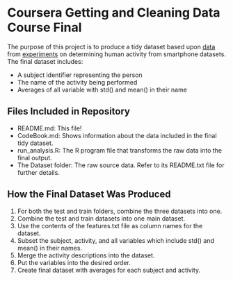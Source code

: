 Coursera Getting and Cleaning Data Course Final
===============================================
The purpose of this project is to produce a tidy dataset based upon 
[data]((https://d396qusza40orc.cloudfront.net/getdata%2Fprojectfiles%2FUCI%20HAR%20Dataset.zip)) 
from [experiments](http://archive.ics.uci.edu/ml/datasets/Human+Activity+Recognition+Using+Smartphones) 
on determining human activity from smartphone datasets.  The final dataset includes:

* A subject identifier representing the person
* The name of the activity being performed
* Averages of all variable with std() and mean() in their name

Files Included in Repository
----------------------------
* README.md: This file!
* CodeBook.md: Shows information about the data included in the final tidy dataset.
* run_analysis.R: The R program file that transforms the raw data into the final output. 
* The Dataset folder: The raw source data.  Refer to its README.txt file for further details.

How the Final Dataset Was Produced
----------------------------------
1. For both the test and train folders, combine the three datasets into one.
2. Combine the test and train datasets into one main dataset.
3. Use the contents of the features.txt file as column names for the dataset.
4. Subset the subject, activity, and all variables which include std() and mean() in their names.
5. Merge the activity descriptions into the dataset.
6. Put the variables into the desired order.
7. Create final dataset with averages for each subject and activity.
